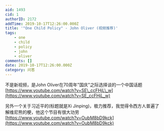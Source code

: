 ```yaml
---
aid: 1493
cid: 1
authorID: 2172
addTime: 2019-10-17T12:26:00.000Z
title: '"One Child Policy" - John Oliver (视频推荐)'
tags:
    - one
    - child
    - policy
    - john
    - oliver
comments: []
date: 2019-10-17T12:26:00.000Z
category: 问答
---
```


不是新视频，是John Oliver在70周年"国庆"之际选择谈的一个中国话题  
[https://www.youtube.com/watch?v=SE\_ccFHjL\_w](https://www.youtube.com/watch?v=SE_ccFHjL_w)

另外一个关于习近平的(标题就是Xi Jinping)，极力推荐，我觉得令西方人普遍了解维尼熊的梗，他这个节目有很大功劳  
[https://www.youtube.com/watch?v=OubM8bD9kck](https://www.youtube.com/watch?v=OubM8bD9kck)
